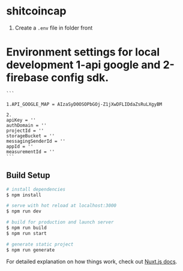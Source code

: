 # shitcoincap
1. Create a `.env` file  in folder front
# Environment settings for local development 1-api google and 2-firebase config sdk.

    ```
    
    1.API_GOOGLE_MAP = AIzaSyD0OSOPbGOj-Z1jXwDFLIDdaZsRuLXgyBM

    2.
    apiKey = ''
    authDomain = ''
    projectId = ''
    storageBucket = ''
    messagingSenderId = ''
    appId = ''
    measurementId = ''
    ```
## Build Setup

```bash
# install dependencies
$ npm install

# serve with hot reload at localhost:3000
$ npm run dev

# build for production and launch server
$ npm run build
$ npm run start

# generate static project
$ npm run generate
```

For detailed explanation on how things work, check out [Nuxt.js docs](https://nuxtjs.org).
